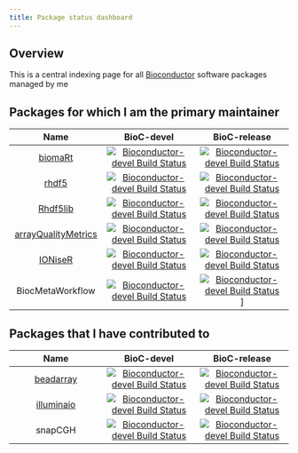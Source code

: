 ```yaml
---	
title: Package status dashboard
---	
```


<style>
.tablelines table, .tablelines td, .tablelines th {
        border: 1px solid black;
        }
td {
        width: 33%;
        }
</style>

## Overview	
This is a central indexing page for all [Bioconductor](https://bioconductor.org) software packages managed by me
 
## Packages for which I am the primary maintainer	

| Name |  BioC-devel | BioC-release | 	
|:----------------:|:----------------:|:----------------:|	
| [biomaRt](https://github.com/grimbough/biomaRt) | [![Bioconductor-devel Build Status](http://bioconductor.org/shields/build/devel/bioc/biomaRt.svg)](http://bioconductor.org/checkResults/devel/bioc-LATEST/biomaRt) | [![Bioconductor-devel Build Status](http://bioconductor.org/shields/build/release/bioc/biomaRt.svg)](http://bioconductor.org/checkResults/release/bioc-LATEST/biomaRt) |
| [rhdf5](https://github.com/grimbough/rhdf5) | [![Bioconductor-devel Build Status](http://bioconductor.org/shields/build/devel/bioc/rhdf5.svg)](http://bioconductor.org/checkResults/devel/bioc-LATEST/rhdf5) | [![Bioconductor-devel Build Status](http://bioconductor.org/shields/build/release/bioc/rhdf5.svg)](http://bioconductor.org/checkResults/release/bioc-LATEST/rhdf5) |
| [Rhdf5lib](https://github.com/grimbough/Rhdf5lib) | [![Bioconductor-devel Build Status](http://bioconductor.org/shields/build/devel/bioc/Rhdf5lib.svg)](http://bioconductor.org/checkResults/devel/bioc-LATEST/Rhdf5lib) | [![Bioconductor-devel Build Status](http://bioconductor.org/shields/build/release/bioc/Rhdf5lib.svg)](http://bioconductor.org/checkResults/release/bioc-LATEST/Rhdf5lib) |
| [arrayQualityMetrics](https://github.com/grimbough/arrayQualityMetrics) | [![Bioconductor-devel Build Status](http://bioconductor.org/shields/build/devel/bioc/arrayQualityMetrics.svg)](http://bioconductor.org/checkResults/devel/bioc-LATEST/arrayQualityMetrics) | [![Bioconductor-devel Build Status](http://bioconductor.org/shields/build/release/bioc/arrayQualityMetrics.svg)](http://bioconductor.org/checkResults/release/bioc-LATEST/arrayQualityMetrics) |
| [IONiseR](https://github.com/grimbough/IONiseR) | [![Bioconductor-devel Build Status](http://bioconductor.org/shields/build/devel/bioc/IONiseR.svg)](http://bioconductor.org/checkResults/devel/bioc-LATEST/IONiseR) | [![Bioconductor-devel Build Status](http://bioconductor.org/shields/build/release/bioc/IONiseR.svg)](http://bioconductor.org/checkResults/release/bioc-LATEST/IONiseR) |
| BiocMetaWorkflow | [![Bioconductor-devel Build Status](https://bioconductor.org/shields/build/devel/workflows/BiocMetaWorkflow.svg)](http://bioconductor.org/checkResults/devel/workflows-LATEST/BiocMetaWorkflow/) | [![Bioconductor-devel Build Status](https://bioconductor.org/shields/build/release/workflows/BiocMetaWorkflow.svg)](http://bioconductor.org/checkResults/release/workflows-LATEST/BiocMetaWorkflow/)]


## Packages that I have contributed to
 
| Name |  BioC-devel | BioC-release | 	
|:----------------:|:----------------:|:----------------:|	
| [beadarray](https://github.com/markdunning/beadarray) | [![Bioconductor-devel Build Status](http://bioconductor.org/shields/build/devel/bioc/beadarray.svg)](http://bioconductor.org/checkResults/devel/bioc-LATEST/beadarray) | [![Bioconductor-devel Build Status](http://bioconductor.org/shields/build/release/bioc/beadarray.svg)](http://bioconductor.org/checkResults/release/bioc-LATEST/beadarray) |	
| [illuminaio](https://github.com/HenrikBengtsson/illuminaio) | [![Bioconductor-devel Build Status](http://bioconductor.org/shields/build/devel/bioc/illuminaio.svg)](http://bioconductor.org/checkResults/devel/bioc-LATEST/illuminaio) | [![Bioconductor-devel Build Status](http://bioconductor.org/shields/build/release/bioc/illuminaio.svg)](http://bioconductor.org/checkResults/release/bioc-LATEST/illuminaio) |	
| snapCGH | [![Bioconductor-devel Build Status](http://bioconductor.org/shields/build/devel/bioc/snapCGH.svg)](http://bioconductor.org/checkResults/devel/bioc-LATEST/snapCGH) | [![Bioconductor-devel Build Status](http://bioconductor.org/shields/build/release/bioc/snapCGH.svg)](http://bioconductor.org/checkResults/release/bioc-LATEST/snapCGH) |	
